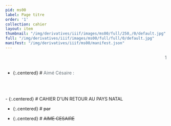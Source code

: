 ```yaml
---
pid: ms00
label: Page titre
order: '1'
collection: cahier
layout: item
thumbnail: "/img/derivatives/iiif/images/ms00/full/250,/0/default.jpg"
full: "/img/derivatives/iiif/images/ms00/full/full/0/default.jpg"
manifest: "/img/derivatives/iiif/ms00/manifest.json"
---
```



<div align="right" style='color:#677179'> 1</div> 
<br>

- {:.centered} # <add style='color:#677179'> Aimé Césaire : 
<br>
<br>
<br>
- {:.centered} # CAHIER D'UN RETOUR AU PAYS NATAL

- {:.centered} # <del style='color:#303030'>par</del>

- {:.centered} # <del style='color:#303030'>AIME CESAIRE</del>


